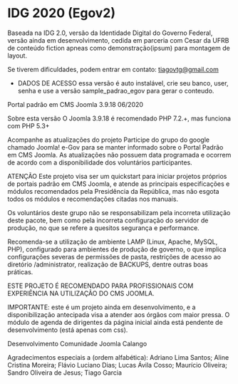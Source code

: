 # IDG 2020 (Egov2)
Baseada na IDG 2.0, versão da Identidade Digital do Governo Federal, versão ainda em desenvolvimento, cedida em parceria com Cesar da UFRB de conteúdo fiction apneas como demonstração(ipsum) para montagem de layout.

Se tiverem dificuldades, podem entrar em contato: tiagovtg@gmail.com

- DADOS DE ACESSO essa versão é auto instalável, crie seu banco, user, senha e use a versão sample_padrao_egov para gerar o conteudo.

Portal padrão em CMS Joomla 3.9.18 06/2020

Sobre esta versão
O Joomla 3.9.18 é recomendado PHP 7.2.+, mas funciona com PHP 5.3+

Acompanhe as atualizações do projeto
Participe do grupo do google chamado Joomla! e-Gov para se manter informado sobre o Portal Padrão em CMS Joomla. As atualizações não possuem data programada e ocorrem de acordo com a disponibilidade dos voluntários participantes.

ATENÇÃO
Este projeto visa ser um quickstart para iniciar projetos próprios de portais padrão em CMS Joomla, e atende as principais especificações e módulos recomendados pela Presidência da República, mas não esgota todos os módulos e recomendações citadas nos manuais.

Os voluntários deste grupo não se responsabilizam pela incorreta utilização deste pacote, bem como pela incorreta configuração do servidor de produção, no que se refere a quesitos segurança e performance.

Recomenda-se a utilização de ambiente LAMP (Linux, Apache, MySQL, PHP), configurado para ambientes de produção de governo, o que implica configurações severas de permissões de pasta, restrições de acesso ao diretório /administrator, realização de BACKUPS, dentre outras boas práticas.

ESTE PROJETO É RECOMENDADO PARA PROFISSIONAIS COM EXPERIÊNCIA NA UTILIZAÇÃO DO CMS JOOMLA.

IMPORTANTE: este é um projeto ainda em desenvolvimento, e a disponibilização antecipada visa a atender aos órgãos com maior pressa.
O módulo de agenda de dirigentes da página inicial ainda está pendente de desenvolvimento (está apenas com css).

Desenvolvimento
Comunidade Joomla Calango

Agradecimentos especiais a (ordem alfabética):
Adriano Lima Santos; Aline Cristina Moreira; Flávio Luciano Dias; Lucas Ávila Cosso; Maurício Oliveira; Sandro Oliveira de Jesus; Tiago Garcia
